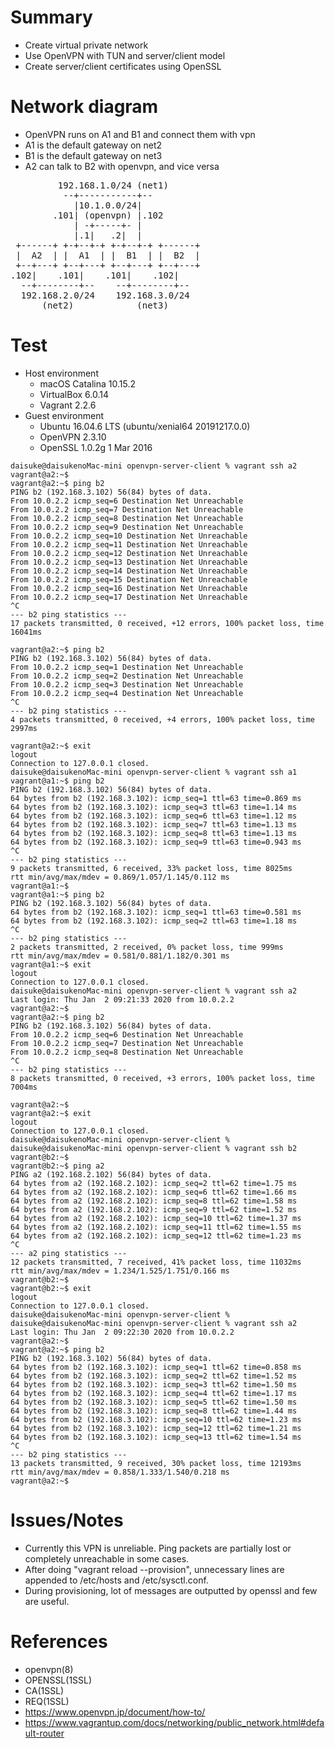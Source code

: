 # Summary

- Create virtual private network
- Use OpenVPN with TUN and server/client model
- Create server/client certificates using OpenSSL

# Network diagram

- OpenVPN runs on A1 and B1 and connect them with vpn
- A1 is the default gateway on net2
- B1 is the default gateway on net3
- A2 can talk to B2 with openvpn, and vice versa

<pre>
         192.168.1.0/24 (net1)
          --+-----------+--
            |10.1.0.0/24|
        .101| (openvpn) |.102
            | -+-----+- |
            |.1|   .2|  |
 +------+ +-+--+-+ +-+--+-+ +------+
 |  A2  | |  A1  | |  B1  | |  B2  |
 +--+---+ +--+---+ +--+---+ +--+---+
.102|    .101|    .101|    .102|
  --+--------+--    --+--------+--
  192.168.2.0/24    192.168.3.0/24
      (net2)            (net3)
</pre>

# Test

- Host environment
  - macOS Catalina 10.15.2
  - VirtualBox 6.0.14
  - Vagrant 2.2.6
- Guest environment
  - Ubuntu 16.04.6 LTS (ubuntu/xenial64 20191217.0.0)
  - OpenVPN 2.3.10
  - OpenSSL 1.0.2g  1 Mar 2016 

```
daisuke@daisukenoMac-mini openvpn-server-client % vagrant ssh a2
vagrant@a2:~$ 
vagrant@a2:~$ ping b2
PING b2 (192.168.3.102) 56(84) bytes of data.
From 10.0.2.2 icmp_seq=6 Destination Net Unreachable
From 10.0.2.2 icmp_seq=7 Destination Net Unreachable
From 10.0.2.2 icmp_seq=8 Destination Net Unreachable
From 10.0.2.2 icmp_seq=9 Destination Net Unreachable
From 10.0.2.2 icmp_seq=10 Destination Net Unreachable
From 10.0.2.2 icmp_seq=11 Destination Net Unreachable
From 10.0.2.2 icmp_seq=12 Destination Net Unreachable
From 10.0.2.2 icmp_seq=13 Destination Net Unreachable
From 10.0.2.2 icmp_seq=14 Destination Net Unreachable
From 10.0.2.2 icmp_seq=15 Destination Net Unreachable
From 10.0.2.2 icmp_seq=16 Destination Net Unreachable
From 10.0.2.2 icmp_seq=17 Destination Net Unreachable
^C
--- b2 ping statistics ---
17 packets transmitted, 0 received, +12 errors, 100% packet loss, time 16041ms

vagrant@a2:~$ ping b2
PING b2 (192.168.3.102) 56(84) bytes of data.
From 10.0.2.2 icmp_seq=1 Destination Net Unreachable
From 10.0.2.2 icmp_seq=2 Destination Net Unreachable
From 10.0.2.2 icmp_seq=3 Destination Net Unreachable
From 10.0.2.2 icmp_seq=4 Destination Net Unreachable
^C
--- b2 ping statistics ---
4 packets transmitted, 0 received, +4 errors, 100% packet loss, time 2997ms

vagrant@a2:~$ exit
logout
Connection to 127.0.0.1 closed.
daisuke@daisukenoMac-mini openvpn-server-client % vagrant ssh a1
vagrant@a1:~$ ping b2
PING b2 (192.168.3.102) 56(84) bytes of data.
64 bytes from b2 (192.168.3.102): icmp_seq=1 ttl=63 time=0.869 ms
64 bytes from b2 (192.168.3.102): icmp_seq=3 ttl=63 time=1.14 ms
64 bytes from b2 (192.168.3.102): icmp_seq=6 ttl=63 time=1.12 ms
64 bytes from b2 (192.168.3.102): icmp_seq=7 ttl=63 time=1.13 ms
64 bytes from b2 (192.168.3.102): icmp_seq=8 ttl=63 time=1.13 ms
64 bytes from b2 (192.168.3.102): icmp_seq=9 ttl=63 time=0.943 ms
^C
--- b2 ping statistics ---
9 packets transmitted, 6 received, 33% packet loss, time 8025ms
rtt min/avg/max/mdev = 0.869/1.057/1.145/0.112 ms
vagrant@a1:~$ 
vagrant@a1:~$ ping b2
PING b2 (192.168.3.102) 56(84) bytes of data.
64 bytes from b2 (192.168.3.102): icmp_seq=1 ttl=63 time=0.581 ms
64 bytes from b2 (192.168.3.102): icmp_seq=2 ttl=63 time=1.18 ms
^C
--- b2 ping statistics ---
2 packets transmitted, 2 received, 0% packet loss, time 999ms
rtt min/avg/max/mdev = 0.581/0.881/1.182/0.301 ms
vagrant@a1:~$ exit
logout
Connection to 127.0.0.1 closed.
daisuke@daisukenoMac-mini openvpn-server-client % vagrant ssh a2
Last login: Thu Jan  2 09:21:33 2020 from 10.0.2.2
vagrant@a2:~$ 
vagrant@a2:~$ ping b2
PING b2 (192.168.3.102) 56(84) bytes of data.
From 10.0.2.2 icmp_seq=6 Destination Net Unreachable
From 10.0.2.2 icmp_seq=7 Destination Net Unreachable
From 10.0.2.2 icmp_seq=8 Destination Net Unreachable
^C
--- b2 ping statistics ---
8 packets transmitted, 0 received, +3 errors, 100% packet loss, time 7004ms

vagrant@a2:~$ 
vagrant@a2:~$ exit
logout
Connection to 127.0.0.1 closed.
daisuke@daisukenoMac-mini openvpn-server-client % 
daisuke@daisukenoMac-mini openvpn-server-client % vagrant ssh b2
vagrant@b2:~$ 
vagrant@b2:~$ ping a2
PING a2 (192.168.2.102) 56(84) bytes of data.
64 bytes from a2 (192.168.2.102): icmp_seq=2 ttl=62 time=1.75 ms
64 bytes from a2 (192.168.2.102): icmp_seq=6 ttl=62 time=1.66 ms
64 bytes from a2 (192.168.2.102): icmp_seq=8 ttl=62 time=1.58 ms
64 bytes from a2 (192.168.2.102): icmp_seq=9 ttl=62 time=1.52 ms
64 bytes from a2 (192.168.2.102): icmp_seq=10 ttl=62 time=1.37 ms
64 bytes from a2 (192.168.2.102): icmp_seq=11 ttl=62 time=1.55 ms
64 bytes from a2 (192.168.2.102): icmp_seq=12 ttl=62 time=1.23 ms
^C
--- a2 ping statistics ---
12 packets transmitted, 7 received, 41% packet loss, time 11032ms
rtt min/avg/max/mdev = 1.234/1.525/1.751/0.166 ms
vagrant@b2:~$ 
vagrant@b2:~$ exit
logout
Connection to 127.0.0.1 closed.
daisuke@daisukenoMac-mini openvpn-server-client % 
daisuke@daisukenoMac-mini openvpn-server-client % vagrant ssh a2
Last login: Thu Jan  2 09:22:30 2020 from 10.0.2.2
vagrant@a2:~$ 
vagrant@a2:~$ ping b2
PING b2 (192.168.3.102) 56(84) bytes of data.
64 bytes from b2 (192.168.3.102): icmp_seq=1 ttl=62 time=0.858 ms
64 bytes from b2 (192.168.3.102): icmp_seq=2 ttl=62 time=1.52 ms
64 bytes from b2 (192.168.3.102): icmp_seq=3 ttl=62 time=1.50 ms
64 bytes from b2 (192.168.3.102): icmp_seq=4 ttl=62 time=1.17 ms
64 bytes from b2 (192.168.3.102): icmp_seq=5 ttl=62 time=1.50 ms
64 bytes from b2 (192.168.3.102): icmp_seq=8 ttl=62 time=1.44 ms
64 bytes from b2 (192.168.3.102): icmp_seq=10 ttl=62 time=1.23 ms
64 bytes from b2 (192.168.3.102): icmp_seq=12 ttl=62 time=1.21 ms
64 bytes from b2 (192.168.3.102): icmp_seq=13 ttl=62 time=1.54 ms
^C
--- b2 ping statistics ---
13 packets transmitted, 9 received, 30% packet loss, time 12193ms
rtt min/avg/max/mdev = 0.858/1.333/1.540/0.218 ms
vagrant@a2:~$ 
```

# Issues/Notes

- Currently this VPN is unreliable. Ping packets are partially lost or completely unreachable in some cases.
- After doing "vagrant reload --provision", unnecessary lines are appended to /etc/hosts and /etc/sysctl.conf.
- During provisioning, lot of messages are outputted by openssl and few are useful.

# References

- openvpn(8)
- OPENSSL(1SSL)
- CA(1SSL)
- REQ(1SSL)
- https://www.openvpn.jp/document/how-to/
- https://www.vagrantup.com/docs/networking/public_network.html#default-router

